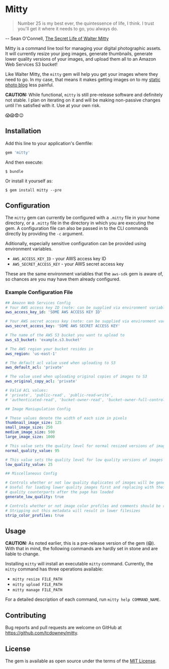 # Mitty

> Number 25 is my best ever, the quintessence of life, I think. I trust you'll get it where it needs to go, you always do. 

-- Sean O'Connell, [The Secret Life of Walter Mitty](http://www.imdb.com/title/tt0359950/)

Mitty is a command line tool for managing your digital photographic assets.  It will currently resize your jpeg images, generate thumbnails, generate lower quality versions of your images, and upload them all to an Amazon Web Services S3 bucket!

Like Walter Mitty, the `mitty` gem will help you get your images where they need to go.  In my case, that means it makes getting images on to my [static photo blog](http://photo.downey.io/) less painful.

__CAUTION:__
While functional, `mitty` is still pre-release software and definitely not stable.  I plan on iterating on it and will be making non-passive changes until I'm satisfied with it.  Use at your own risk. 

:scream::scream::fearful::wink:

## Installation

Add this line to your application's Gemfile:

```ruby
gem 'mitty'
```

And then execute:

    $ bundle

Or install it yourself as:

    $ gem install mitty --pre

## Configuration
The `mitty` gem can currently be configured with a `.mitty` file in your home directory, or a `.mitty` file in the directory in which you are executing the gem.  A configuration file can also be passed in to the CLI commands directly by providing the `-c` argument.

Aditionally, especially sensitive configuration can be provided using environment variables.
* `AWS_ACCESS_KEY_ID` - your AWS access key ID
* `AWS_SECRET_ACCESS_KEY` - your AWS secret access key

These are the same environment variables that the `aws-sdk` gem is aware of, so chances are you may have them already configured.

### Example Configuration File
```yaml
## Amazon Web Services Config
# Your AWS access key ID (note: can be supplied via environment variable)
aws_access_key_id: 'SOME AWS ACCESS KEY ID'

# Your AWS secret access key (note: can be supplied via environment variable)
aws_secret_access_key: 'SOME AWS SECRET ACCESS KEY'

# The name of the AWS S3 bucket you want to upload to
aws_s3_bucket: 'example.s3.bucket'

# The AWS region your bucket resides in
aws_region: 'us-east-1'

# The default acl value used when uploading to S3
aws_default_acl: 'private'

# The value used when uploading original copies of images to S3
aws_original_copy_acl: 'private'

# Valid ACL values: 
# 'private', 'public-read', 'public-read-write', 
# 'authenticated-read', 'bucket-owner-read', 'bucket-owner-full-control'

## Image Maniupulation Config

# These values denote the width of each size in pixels
thumbnail_image_size: 125
small_image_size: 250
medium_image_size: 500
large_image_size: 1000

# This value sets the quality level for normal resized versions of images
normal_quality_value: 95

# This value sets the quality level for low quality versions of images
low_quality_value: 25

## Miscellaneous Config

# Controls whether or not low quality duplicates of images will be generated
# Useful for loading lower quality images first and replacing with their higher
# quality counterparts after the page has loaded
generate_low_quality: true

# Controls whether or not image color profiles and comments should be removed
# Stripping out this metadata will result in lower filesizes
strip_color_profiles: true
```

## Usage
__CAUTION:__ As noted earlier, this is a pre-release version of the gem (:scream:).  With that in mind, the following commands are hardly set in stone and are liable to change.

Installing `mitty` will install an executable `mitty` command.  Currently, the `mitty` command has three operations available:

* `mitty resize FILE_PATH`
* `mitty upload FILE_PATH`
* `mitty manage FILE_PATH`

For a detailed description of each command, run `mitty help COMMAND_NAME`.

## Contributing

Bug reports and pull requests are welcome on GitHub at https://github.com/tcdowney/mitty.


## License

The gem is available as open source under the terms of the [MIT License](http://opensource.org/licenses/MIT).
